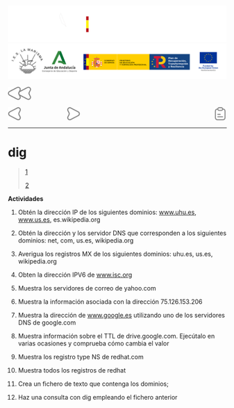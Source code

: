 ![](/.resGen/_bannerD.png#gh-dark-mode-only)
![](/.resGen/_bannerL.png#gh-light-mode-only)

<a href="/Tema2/readme.md"><img src="/.resGen/_back.svg" width="52.5"></a>

<a href="3.md"><img src="/.resGen/_arrow_r.svg" width="30"></a>
&emsp;&emsp;&emsp;&emsp;&emsp;&emsp;&emsp;
<a href="5.md"><img src="/.resGen/_arrow.svg" width="30"></a>
<a href="4.1.md"><img src="/.resGen/_notes.svg" width="30" align="right"></a>

---

# dig

> [1](http://www.thegeekstuff.com/2012/02/dig-command-examples/
)
> 
> [2](http://www.2daygeek.com/dig-command-examples-to-check-dns-records/#)

**Actividades**


1. Obtén la dirección IP de los siguientes dominios: www.uhu.es, www.us.es, es.wikipedia.org



2. Obtén la dirección y los servidor DNS que corresponden a los siguientes dominios:  net, com, us.es, wikipedia.org


3. Averigua los registros MX de los siguientes dominios:  uhu.es, us.es, wikipedia.org


4. Obten la dirección IPV6 de www.isc.org


5. Muestra los servidores de correo de yahoo.com


6. Muestra la información asociada con la dirección 75.126.153.206


7. Muestra la dirección de www.google.es utilizando uno de los servidores DNS de google.com


8. Muestra información sobre el TTL de drive.google.com. Ejecútalo en varias ocasiones y comprueba cómo cambia el valor


9. Muestra los registro type NS de redhat.com


10. Muestra todos los registros de redhat


11. Crea un fichero de texto que contenga los dominios;

12. Haz una consulta con dig empleando el fichero anterior
